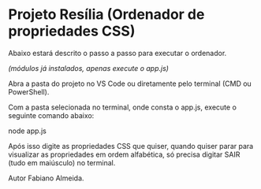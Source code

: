 
# Projeto Resília (Ordenador de propriedades CSS)

Abaixo estará descrito o passo a passo para executar o ordenador.

*(módulos já instalados, apenas execute o app.js)*

Abra a pasta do projeto no VS Code ou diretamente pelo terminal (CMD ou PowerShell).

Com a pasta selecionada no terminal, onde consta o app.js, execute o seguinte comando abaixo:

node app.js

Após isso digite as propriedades CSS que quiser, quando quiser parar para visualizar as propriedades em ordem alfabética, só precisa digitar SAIR (tudo em maiúsculo) no terminal.


Autor Fabiano Almeida.
